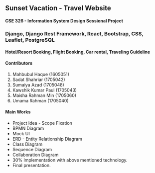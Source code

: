 ## Sunset Vacation - Travel Website
#### CSE 326 - Information System Design Sessional Project
### Django, Django Rest Framework, React, Bootstrap, CSS, Leaflet, PostgreSQL
#### Hotel/Resort Booking, Flight Booking, Car rental, Traveling Guideline
#### Contributors
1. Mahbubul Haque (1605051)
2. Sadat Shahriar (1705042)
3. Sumaiya Azad (1705048)
4. Kawshik Kumar Paul (1705043)
5. Maisha Rahman Min (1705060)
6. Umama Rahman (1705040)

#### Main Works
* Project Idea - Scope Fixation
* BPMN Diagram
* Mock UI
* ERD - Entity Relationship Diagram
* Class Diagram
* Sequence Diagram
* Collaboration Diagram
* 30% Implementation with above mentioned technology.
* Final presentation.
